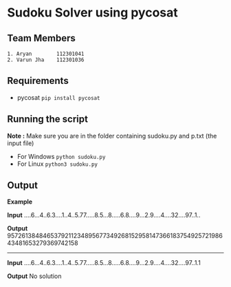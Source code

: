 # Sudoku Solver using pycosat
## Team Members
    1. Aryan        112301041
    2. Varun Jha    112301036

## Requirements 

- pycosat
    `pip install pycosat`

## Running the script
**Note :** Make sure you are in the folder containing sudoku.py and p.txt (the input file)
- For Windows `python sudoku.py`
- For Linux `python3 sudoku.py`

## Output

**Example**

**Input** 
....6...4..6.3....1..4..5.77.....8.5...8.....6.8....9...2.9....4....32....97..1..

**Output**
957261384846537921123489567734926815295814736618375492572198643481653279369742158

***

**Input**
....6...4..6.3....1..4..5.77.....8.5...8.....6.8....9...2.9....4....32....97..1.1

**Output**
No solution

